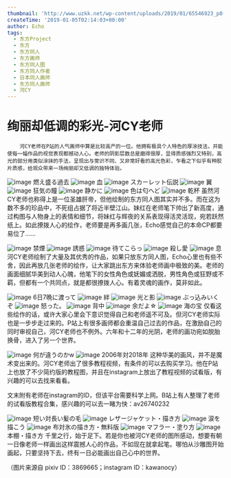 ```yaml
---
thumbnail: 'http://www.uzkk.net/wp-content/uploads/2019/01/65546923_p0-825x510.jpg'
createTime: '2019-01-05T02:14:03+00:00'
author: Echo
tags:
  - 东方Project
  - 东方
  - 东方同人
  - 东方画师
  - 东方同人图
  - 东方同人作者
  - 日本同人画师
  - 东方同人画师
  - 河CY
---
```


# 绚丽却低调的彩光-河CY老师

		河CY老师在P站的人气画师中算是比较高产的一位。他拥有极具个人特色的厚涂技法，并能使每一幅作品的视觉表现都撼动人心。老师的阴影层数总是磨得很厚，显得质感强烈又特别，高光的部分用类似涂抹的手法，呈现出与常识不同、又非常好看的高光色彩，乍看之下似乎有种胶片质感，给观众带来一场绚丽却又低调的独特体验。

![image](http://www.uzkk.net/wp-content/uploads/2019/01/63992392_p0.jpg)
燃え盛る過去
![image](http://www.uzkk.net/wp-content/uploads/2019/01/65115792_p0.jpg)
血
![image](http://www.uzkk.net/wp-content/uploads/2019/01/62928445_p0.jpg)
スカーレット伝説
![image](http://www.uzkk.net/wp-content/uploads/2019/01/66207717_p0.jpg)
翼
![image](http://www.uzkk.net/wp-content/uploads/2019/01/67844926_p0.jpg)
狂気の瞳
![image](http://www.uzkk.net/wp-content/uploads/2019/01/67956348_p0.jpg)
静かに
![image](http://www.uzkk.net/wp-content/uploads/2019/01/68208926_p0.jpg)
色は匂へど
![image](http://www.uzkk.net/wp-content/uploads/2019/01/68087758_p0.jpg)
乾杯
虽然河CY老师也称得上是一位圣雄肝帝，但他绘制的东方同人图其实并不多。而在这为数不多的珍品中，不死组占据了将近半壁江山。妹红在老师笔下帅出了新高度，通过构图与人物身上的表情和细节，将妹红与辉夜的关系表现得活灵活现，宛若跃然纸上。如此撩拨人心的绘作，老师要是再多画几张，Echo感觉自己的本命CP都要易位了……

![image](http://www.uzkk.net/wp-content/uploads/2019/01/65546923_p0.jpg)
禁煙
![image](http://www.uzkk.net/wp-content/uploads/2019/01/67112187_p0.jpg)
誘惑
![image](http://www.uzkk.net/wp-content/uploads/2019/01/64355497_p0.jpg)
待てこらっ
![image](http://www.uzkk.net/wp-content/uploads/2019/01/64545485_p0.jpg)
殺し愛
![image](http://www.uzkk.net/wp-content/uploads/2019/01/64833825_p0.jpg)
息
河CY老师绘制了大量及其优秀的作品，如果只放东方同人图，Echo心里也有些不舍，因此再放几张老师的绘作，让大家跳出东方来体验老师画中极致的美。老师的画面细腻华美到动人心魄，他笔下的女性角色或妩媚或洒脱，男性角色或狂野或不羁，但都有一个共同点，就是都很撩拨人心。有着灵魂的画作，莫非如此。

![image](http://www.uzkk.net/wp-content/uploads/2019/01/67490123_p0.jpg)
6日7晩に渡って
![image](http://www.uzkk.net/wp-content/uploads/2019/01/61471413_p0.jpg)
絆
![image](http://www.uzkk.net/wp-content/uploads/2019/01/61954415_p0.jpg)
光と影
![image](http://www.uzkk.net/wp-content/uploads/2019/01/65041741_p0.jpg)
ぶっ込みいくぞ
![image](http://www.uzkk.net/wp-content/uploads/2019/01/68837472_p0.jpg)
怒った。
![image](http://www.uzkk.net/wp-content/uploads/2019/01/65845182_p0.jpg)
背中
![image](http://www.uzkk.net/wp-content/uploads/2019/01/64450274_p0.jpg)
余だよ☆
![image](http://www.uzkk.net/wp-content/uploads/2019/01/60276090_p0.jpg)
海の宝
仅看这些绘作的话，或许大家心里会下意识觉得自己和老师遥不可及。但河CY老师实际也是一步步走过来的。P站上有很多画师都会重温自己过去的作品，在激励自己的同时审视自己，河CY老师也不例外。六年和十二年的光阴，老师的画功宛如脱胎换骨，进入了另一个世界。

![image](http://www.uzkk.net/wp-content/uploads/2019/01/44393974_p0.jpg)
何が違うのかw
![image](http://www.uzkk.net/wp-content/uploads/2019/01/71417720_p0.jpg)
2006年対2018年
这种华美的画风，并不是魔术变出来的。河CY老师出了很多教程视频，有条件的可以去购买学习。他在P站上也放了不少简约版的教程图，并且在instagram上放出了教程视频的试看版，有兴趣的可以去找来看看。

文末附有老师在instagram的ID，但该平台需要科学上网。B站上有人整理了老师的试看版教程合集，感兴趣的可以去一睹为快：av26740232

![image](http://www.uzkk.net/wp-content/uploads/2019/01/59542094_p0.jpg)
短い対長い髪の毛
![image](http://www.uzkk.net/wp-content/uploads/2019/01/64075804_p0.jpg)
レザージャケット・描き方
![image](http://www.uzkk.net/wp-content/uploads/2019/01/60075282_p0.jpg)
涙を描こう
![image](http://www.uzkk.net/wp-content/uploads/2019/01/62770982_p0.jpg)
布対氷の描き方・無料版
![image](http://www.uzkk.net/wp-content/uploads/2019/01/66900308_p0.jpg)
マフラー・塗り方
![image](http://www.uzkk.net/wp-content/uploads/2019/01/68332912_p0.jpg)
本棚・描き方
千里之行，始于足下。若是你也被河CY老师的图所感动，想要有朝一日像老师一样画出这样震撼人心的作品，不如现在就拿起笔。哪怕从沙雕图开始画起，只要坚持下去，终有一日必能画出自己心中的世界。

（图片来源自 pixiv ID：3869665；instagram ID：kawanocy）
